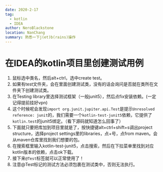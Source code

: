 ```yaml
---
date: 2020-2-17
tag: 
  - kotlin
  - IDEA
author: NeroBlackstone
location: NanChang
summary: 熟悉一下j(et)b(rains)操作
---
```


# 在IDEA的kotlin项目里创建测试用例

1. 鼠标选中类名，然后alt+ctrl，选中create test。
2. 如果有test文件夹，会在里面创建测试类，没有的话会询问是否就在类所在文件夹下创建测试类。
3. 在Testing library里选择测试框架（一般junit5），然后点fix安装依赖。(一定记得提前挂好vpn)
4. 这个时候呢会发现`import org.junit.jupiter.api.Test`是提示`Unresolved reference: junit`的，我们需要一个`kotlin-test-junit5`依赖，它提供了`kotlin.test`的junit5绑定。（看下源码就知道怎么回事了）
5. 下面就只要把库加到项目里就是了，按快捷键alt+ctrl+shift+s调出project structure，选择project settings里的libraries，点+号，点from maven。会从maven仓库里找到我们想要的包。
6. 在搜索框里输入kotlin-test-junit5，点击搜索，然后在下拉菜单里找到对应kotlin版本的依赖，点击ok下载。
7. 接下来`@Test`标签就可以正常使用了！
8. 注意@Test标记的测试方法必须包裹在测试类中，否则无法执行。